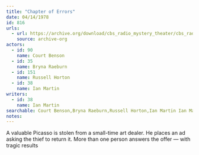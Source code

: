 ```yaml
---
title: "Chapter of Errors"
date: 04/14/1978
id: 816
urls: 
  - url: https://archive.org/download/cbs_radio_mystery_theater/cbs_radio_mystery_theater-0801-0850.zip/cbs_radio_mystery_theater-0801-0850%2Fcbsrmt_0816_chapter_of_errors.mp3
    source: archive-org
actors:  
  - id: 90
    name: Court Benson  
  - id: 35
    name: Bryna Raeburn  
  - id: 151
    name: Russell Horton  
  - id: 38
    name: Ian Martin
writers:  
  - id: 38
    name: Ian Martin
searchable: Court Benson,Bryna Raeburn,Russell Horton,Ian Martin Ian Martin
notes:  
---
```

A valuable Picasso is stolen from a small-time art dealer. He places an ad asking the thief to return it. More than one person answers the offer — with tragic results